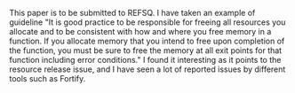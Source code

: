 This paper is to be submitted to REFSQ.
I have taken an example of guideline "It is good practice to be responsible for freeing all resources you allocate and to be consistent with how and where you free memory in a function. If you allocate memory that you intend to free upon completion of the function, you must be sure to free the memory at all exit points for that function including error conditions."
I found it interesting as it points to the resource release issue, and I have seen a lot of reported issues by different tools such as Fortify.
